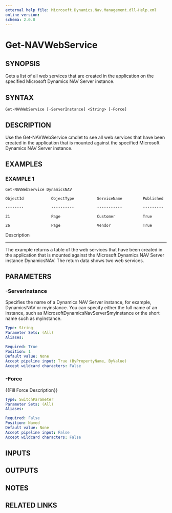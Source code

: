```yaml
---
external help file: Microsoft.Dynamics.Nav.Management.dll-Help.xml
online version: 
schema: 2.0.0
---
```


# Get-NAVWebService

## SYNOPSIS
Gets a list of all web services that are created in the application on the specified Microsoft Dynamics NAV Server instance.

## SYNTAX

```
Get-NAVWebService [-ServerInstance] <String> [-Force]
```

## DESCRIPTION
Use the Get-NAVWebService cmdlet to see all web services that have been created in the application that is mounted against the specified Microsoft Dynamics NAV Server instance.

## EXAMPLES

### EXAMPLE 1
```
Get-NAVWebService DynamicsNAV

ObjectId            ObjectType          ServiceName         Published

--------            ----------          -----------         ---------

21                  Page                Customer            True

26                  Page                Vendor              True
```

Description

-----------

The example returns a table of the web services that have been created in the application that is mounted against the Microsoft Dynamics NAV Server instance DynamicsNAV.
The return data shows two web services.

## PARAMETERS

### -ServerInstance
Specifies the name of a Dynamics NAV Server instance, for example, DynamicsNAV or myinstance.
You can specify either the full name of an instance, such as MicrosoftDynamicsNavServer$myinstance or the short name such as myinstance.

```yaml
Type: String
Parameter Sets: (All)
Aliases: 

Required: True
Position: 1
Default value: None
Accept pipeline input: True (ByPropertyName, ByValue)
Accept wildcard characters: False
```

### -Force
{{Fill Force Description}}

```yaml
Type: SwitchParameter
Parameter Sets: (All)
Aliases: 

Required: False
Position: Named
Default value: None
Accept pipeline input: False
Accept wildcard characters: False
```

## INPUTS

## OUTPUTS

## NOTES
## RELATED LINKS

